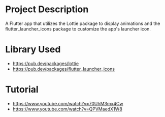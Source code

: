 # Project Description

A Flutter app that utilizes the Lottie package to display animations and the flutter_launcher_icons package to customize the app's launcher icon.

# Library Used
- https://pub.dev/packages/lottie
- https://pub.dev/packages/flutter_launcher_icons

# Tutorial 
- https://www.youtube.com/watch?v=70UhM3mx4Cw
- https://www.youtube.com/watch?v=QPVMaedX1W8   